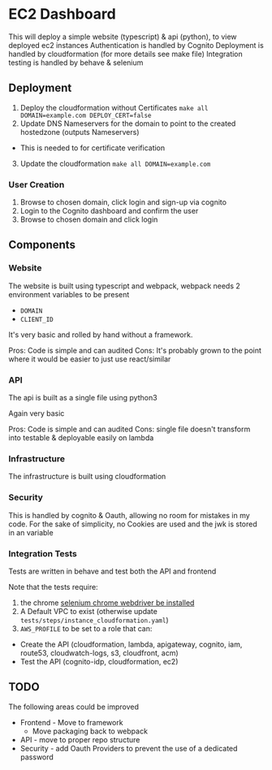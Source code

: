 # EC2 Dashboard

This will deploy a simple website (typescript) & api (python), to view deployed ec2 instances
Authentication is handled by Cognito
Deployment is handled by cloudformation (for more details see make file)
Integration testing is handled by behave & selenium

## Deployment

1. Deploy the cloudformation without Certificates `make all DOMAIN=example.com DEPLOY_CERT=false`
2. Update DNS Nameservers for the domain to point to the created hostedzone (outputs Nameservers)
  * This is needed to for certificate verification
3. Update the cloudformation `make all DOMAIN=example.com`

### User Creation

1. Browse to chosen domain, click login and sign-up via cognito
2. Login to the Cognito dashboard and confirm the user
3. Browse to chosen domain and click login

## Components

### Website

The website is built using typescript and webpack, webpack needs 2 environment variables to be present

* `DOMAIN`
* `CLIENT_ID`

It's very basic and rolled by hand without a framework.

Pros: Code is simple and can audited
Cons: It's probably grown to the point where it would be easier to just use react/similar

### API

The api is built as a single file using python3

Again very basic

Pros: Code is simple and can audited
Cons: single file doesn't transform into testable & deployable easily on lambda

### Infrastructure

The infrastructure is built using cloudformation

### Security 

This is handled by cognito & Oauth, allowing no room for mistakes in my code.
For the sake of simplicity, no Cookies are used and the jwk is stored in an variable

### Integration Tests

Tests are written in behave and test both the API and frontend

Note that the tests require:
1. the chrome [selenium chrome webdriver be installed](https://www.selenium.dev/documentation/getting_started/installing_browser_drivers/)
2. A Default VPC to exist (otherwise update `tests/steps/instance_cloudformation.yaml`)
3. `AWS_PROFILE` to be set to a role that can:
 * Create the API (cloudformation, lambda, apigateway, cognito, iam, route53, cloudwatch-logs, s3, cloudfront, acm)
 * Test the API (cognito-idp, cloudformation, ec2)

## TODO

The following areas could be improved

* Frontend - Move to framework
  * Move packaging back to webpack
* API - move to proper repo structure
* Security - add Oauth Providers to prevent the use of a dedicated password